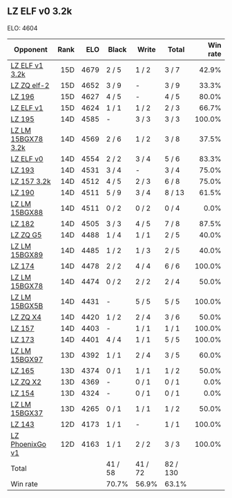 ## LZ ELF v0 3.2k ##

ELO: 4604

Opponent | Rank | ELO | Black | Write | Total | Win rate
---------|-----:|----:|-------|-------|-------|-------:
[LZ ELF v1 3.2k](LZ%20ELF%20v1%203.2k.md) | 15D | 4679 | 2 / 5 | 1 / 2 | 3 / 7 | 42.9%
[LZ ZQ elf-2](LZ%20ZQ%20elf-2.md) | 15D | 4652 | 3 / 9 | - | 3 / 9 | 33.3%
[LZ 196](LZ%20196.md) | 15D | 4627 | 4 / 5 | - | 4 / 5 | 80.0%
[LZ ELF v1](LZ%20ELF%20v1.md) | 15D | 4624 | 1 / 1 | 1 / 2 | 2 / 3 | 66.7%
[LZ 195](LZ%20195.md) | 14D | 4585 | - | 3 / 3 | 3 / 3 | 100.0%
[LZ LM 15BGX78 3.2k](LZ%20LM%2015BGX78%203.2k.md) | 14D | 4569 | 2 / 6 | 1 / 2 | 3 / 8 | 37.5%
[LZ ELF v0](LZ%20ELF%20v0.md) | 14D | 4554 | 2 / 2 | 3 / 4 | 5 / 6 | 83.3%
[LZ 193](LZ%20193.md) | 14D | 4531 | 3 / 4 | - | 3 / 4 | 75.0%
[LZ 157 3.2k](LZ%20157%203.2k.md) | 14D | 4512 | 4 / 5 | 2 / 3 | 6 / 8 | 75.0%
[LZ 190](LZ%20190.md) | 14D | 4511 | 5 / 9 | 3 / 4 | 8 / 13 | 61.5%
[LZ LM 15BGX88](LZ%20LM%2015BGX88.md) | 14D | 4511 | 0 / 2 | 0 / 2 | 0 / 4 | 0.0%
[LZ 182](LZ%20182.md) | 14D | 4505 | 3 / 3 | 4 / 5 | 7 / 8 | 87.5%
[LZ ZQ G5](LZ%20ZQ%20G5.md) | 14D | 4488 | 1 / 4 | 1 / 1 | 2 / 5 | 40.0%
[LZ LM 15BGX89](LZ%20LM%2015BGX89.md) | 14D | 4485 | 1 / 2 | 1 / 3 | 2 / 5 | 40.0%
[LZ 174](LZ%20174.md) | 14D | 4478 | 2 / 2 | 4 / 4 | 6 / 6 | 100.0%
[LZ LM 15BGX78](LZ%20LM%2015BGX78.md) | 14D | 4474 | 0 / 2 | 2 / 2 | 2 / 4 | 50.0%
[LZ LM 15BGX5B](LZ%20LM%2015BGX5B.md) | 14D | 4431 | - | 5 / 5 | 5 / 5 | 100.0%
[LZ ZQ X4](LZ%20ZQ%20X4.md) | 14D | 4420 | 1 / 2 | 2 / 4 | 3 / 6 | 50.0%
[LZ 157](LZ%20157.md) | 14D | 4403 | - | 1 / 1 | 1 / 1 | 100.0%
[LZ 173](LZ%20173.md) | 14D | 4401 | 4 / 4 | 1 / 1 | 5 / 5 | 100.0%
[LZ LM 15BGX97](LZ%20LM%2015BGX97.md) | 13D | 4392 | 1 / 1 | 2 / 4 | 3 / 5 | 60.0%
[LZ 165](LZ%20165.md) | 13D | 4374 | 0 / 1 | 1 / 1 | 1 / 2 | 50.0%
[LZ ZQ X2](LZ%20ZQ%20X2.md) | 13D | 4369 | - | 0 / 1 | 0 / 1 | 0.0%
[LZ 154](LZ%20154.md) | 13D | 4324 | - | 0 / 1 | 0 / 1 | 0.0%
[LZ LM 15BGX37](LZ%20LM%2015BGX37.md) | 13D | 4265 | 0 / 1 | 1 / 1 | 1 / 2 | 50.0%
[LZ 143](LZ%20143.md) | 12D | 4173 | 1 / 1 | - | 1 / 1 | 100.0%
[LZ PhoenixGo v1](LZ%20PhoenixGo%20v1.md) | 12D | 4163 | 1 / 1 | 2 / 2 | 3 / 3 | 100.0%
Total | | | 41 / 58 | 41 / 72 | 82 / 130 | 
Win rate| | | 70.7% | 56.9% | 63.1% | 
